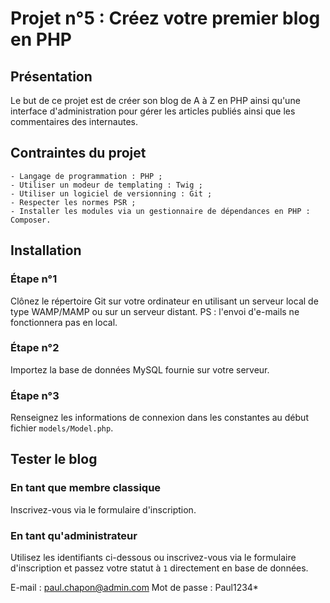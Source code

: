# Projet n°5 : Créez votre premier blog en PHP

## Présentation

Le but de ce projet est de créer son blog de A à Z en PHP ainsi qu'une interface d'administration pour gérer les articles publiés ainsi que les commentaires des internautes.

## Contraintes du projet
    - Langage de programmation : PHP ;
    - Utiliser un modeur de templating : Twig ;
    - Utiliser un logiciel de versionning : Git ;
    - Respecter les normes PSR ;
    - Installer les modules via un gestionnaire de dépendances en PHP : Composer.

## Installation

### Étape n°1
Clônez le répertoire Git sur votre ordinateur en utilisant un serveur local de type WAMP/MAMP ou sur un serveur distant.
PS : l'envoi d'e-mails ne fonctionnera pas en local.

### Étape n°2
Importez la base de données MySQL fournie sur votre serveur.

### Étape n°3
Renseignez les informations de connexion dans les constantes au début fichier `models/Model.php`.

## Tester le blog 

### En tant que membre classique
Inscrivez-vous via le formulaire d'inscription.

### En tant qu'administrateur
Utilisez les identifiants ci-dessous ou inscrivez-vous via le formulaire d'inscription et passez votre statut à `1` directement en base de données.

E-mail : paul.chapon@admin.com
Mot de passe : Paul1234*
